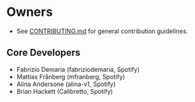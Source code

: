 # Owners

- See [CONTRIBUTING.md](CONTRIBUTING.md) for general contribution guidelines.

## Core Developers

- Fabrizio Demaria (fabriziodemaria, Spotify)
- Mattias Frånberg (mfranberg, Spotify)
- Alina Andersone (alina-v1, Spotify)
- Brian Hackett (Calibretto, Spotify)
